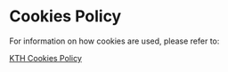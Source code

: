 # Cookies Policy

For information on how cookies are used, please refer to:

[KTH Cookies Policy](https://www.kth.se/en/gemensamt/om-kakor-cookies-pa-kth-s-webbplats-1.844)
